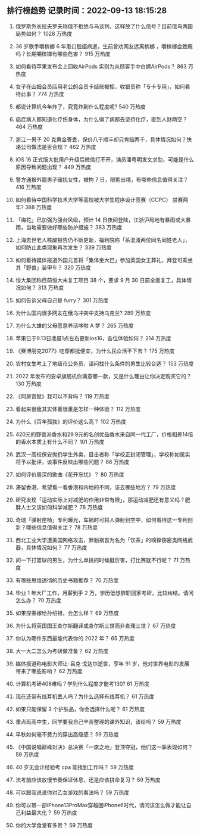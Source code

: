 
## 排行榜趋势 记录时间：2022-09-13 18:15:28
  
  1. 俄罗斯外长拉夫罗夫称俄不拒绝与乌谈判，这释放了什么信号？目前俄乌两国局势如何？ 1028 万热度
    
  2. 36 岁歌手嚼槟榔 6 年患口腔癌病逝，生前曾劝网友远离槟榔 ，嚼槟榔会致瘾吗？长期嚼槟榔有哪些危害？ 915 万热度
    
  3. 如何看待苹果发布会上回收AirPods 实则为从顾客手中白嫖AirPods？ 863 万热度
    
  4. 女子在山姆会员店用老公的会员卡结账被拒，收银员称「专卡专用」，如何看待此事？ 774 万热度
    
  5. 都说计算机今年炸了，究竟炸到什么程度呢? 540 万热度
    
  6. 癌症病人都知道化疗伤身体，为什么得了病都去坚持化疗，直到人财两空？ 464 万热度
    
  7. 浙江一男子 20 克黄金寄丢，保价八千顺丰却只肯赔两千，具体情况如何？快递公司做法是否合规？ 462 万热度
    
  8. iOS 16 正式版大批用户升级后微信打不开，演员潘粤明发文求助，可能是什么原因导致问题出现？ 449 万热度
    
  9. 警方通报外籍男子骚扰女性，被拘 7 日，限期出境，有哪些信息值得关注？ 416 万热度
    
  10. 如何看待中国科学技术大学等高校被大学生程序设计竞赛（CCPC） 禁赛两年? 388 万热度
    
  11. 「梅花」已加强为强台风级，预计 14 日夜间登陆，江浙沪局地有暴雨或大暴雨，当地需要做好哪些防护措施？ 383 万热度
    
  12. 上海去世老人核酸报告仍不断更新，福利院称「系混淆两位同名同姓老人」，如何防止此类现象再次发生？ 339 万热度
    
  13. 如何看待媒体报道外国元首将「集体坐大巴」参加英国女王葬礼，拜登可乘坐其「野兽」装甲车？ 320 万热度
    
  14. 恒大集团称目前恒大未复工项目 38 个，要求 9 月 30 日前全面复工，具体情况如何？ 313 万热度
    
  15. 如何告诉父母自己是 furry？ 301 万热度
    
  16. 为什么国内很多网友在俄乌冲突中支持乌克兰? 289 万热度
    
  17. 为什么大雄的父母愿意养活哆啦 A 梦？ 265 万热度
    
  18. 苹果已于9.13日凌晨1点左右更新ios16，各位体验如何？ 214 万热度
    
  19. 《赛博朋克2077》吃穿都挺便宜，为什么民众活不下去？ 175 万热度
    
  20. 农村女生考上了地级市公务员，请问找什么条件的男生比较合适？ 153 万热度
    
  21. 2022 年发布的安卓旗舰机你满意哪一款，又是什么理由让你决定购买它的？ 130 万热度
    
  22. 《阿房宫赋》我可以不背吗？ 119 万热度
    
  23. 看起来很瘦其实体重很重是怎样一种体验？ 112 万热度
    
  24. 为什么《百年孤独》的评价这么高？ 102 万热度
    
  25. 420元的野兽派香水和29.9元的名创优品香水来自同一代工厂，价格相差14倍的香水本质上有什么不同？ 101 万热度
    
  26. 武汉一高校保安抛扔学生外卖，目击者称「学校正封闭管理」，学校称如属实将予以批评，该事件反映出哪些问题？ 86 万热度
    
  27. 如何评价周深的歌曲《花开忘忧》？ 80 万热度
    
  28. 滞留香港，希望看一看香港和内地的不同，该去哪些地方？ 79 万热度
    
  29. 研究发现「运动实际上对减肥的作用非常有限」，那运动减肥还有意义吗？肥胖人士又该如何科学减肥？ 78 万热度
    
  30. 奇瑞「弹射座椅」专利曝光，车祸时可将人弹射到空中，如何看待这一专利创新？哪些信息值得关注？ 78 万热度
    
  31. 西北工业大学遭美国网络攻击，罪魁祸首为名为「饮茶」的嗅探窃密类网络武器，具体情况如何？ 77 万热度
    
  32. 问一下打篮球的男生，为什么单挑的时候挺厉害，打比赛就不行呢？ 71 万热度
    
  33. 有哪些思维透彻的历史书籍推荐？ 70 万热度
    
  34. 毕业 1 年大厂工作，月薪到手 2 万，学历低想辞职回家考研，比较纠结。请问怎么办？ 70 万热度
    
  35. 如果探春嫁给孙绍祖，会怎么样？ 69 万热度
    
  36. 为什么将英国国王查尔斯翻译成查尔斯三世而非查理三世？ 67 万热度
    
  37. 你认为哪件东西最能代表你的 2022 年？ 65 万热度
    
  38. 大一大二怎么为考研做准备？ 62 万热度
    
  39. 媒体报道称电影大师让-吕克·戈达尔逝世，享年 91 岁，他对世界电影的发展带来了哪些影响？ 62 万热度
    
  40. 计算机考研408难吗？学到什么程度才能考130? 61 万热度
    
  41. 现在还带有线耳机丢人吗？为什么选择有线耳机？ 61 万热度
    
  42. 如果只能保留 3 个护肤品，你会选择什么呢？ 61 万热度
    
  43. 重点班高中生，同学要我自己辛苦整理的课外知识，该给吗？ 59 万热度
    
  44. 早秋如何毫不费力的穿出高级感？ 59 万热度
    
  45. 《中国说唱巅峰对决》总决赛「一席之地」登顶夺冠，他们这一季表现如何？ 59 万热度
    
  46. 40 岁无会计经验考 cpa 能找到工作吗？ 59 万热度
    
  47. 法考前应该放慢节奏保证休息，还是应该拼命复习？ 59 万热度
    
  48. 可以跟我说说你对乙女游戏的看法吗？ 59 万热度
    
  49. 你可以带一部iPhone13ProMax穿越回iPhone6时代，请问该怎么做才能让自己利益最大化？ 59 万热度
    
  50. 你的大学食堂有多贵？ 59 万热度
    
